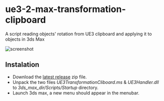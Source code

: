ue3-2-max-transformation-clipboard
============================

A script reading objects' rotation from UE3 clipboard and applying it to objects in 3ds Max

![screenshot](https://raw.githubusercontent.com/spitfire05/ue3-2-max-transformation-clipboard/master/screenshot.JPG)

## Instalation
* Download the [latest release](https://github.com/spitfire05/ue3-2-max-transformation-clipboard/releases/latest) zip file.
* Unpack the two files *UE3TransformationCliboard.ms* & *UE3Handler.dll* to *3ds_max_dir/Scripts/Startup* directory.
* Launch 3ds max, a new menu should appear in the menubar.
